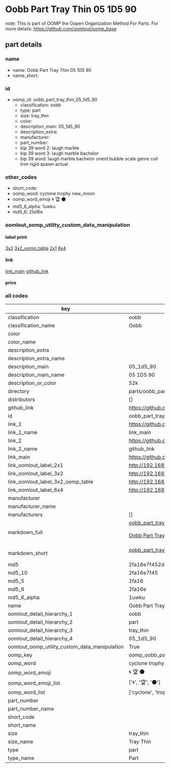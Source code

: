 # Oobb Part Tray Thin 05 1D5 90  

note: This is part of OOMP the Oopen Organization Method For Parts. For more details: https://github.com/oomlout/oomp_base

##  part details





### name
* name: Oobb Part Tray Thin 05 1D5 90
* name_short: 
### id
* oomp_id: oobb_part_tray_thin_05_1d5_90
  * classification: oobb
  * type: part
  * size: tray_thin
  * color: 
  * description_main: 05_1d5_90
  * description_extra: 
  * manufacturer: 
  * part_number: 
  * bip 39 word 2: laugh marble
  * bip 39 word 3: laugh marble bachelor
  * bip 39 word: laugh marble bachelor orient bubble scale genre coil trim rigid spawn actual

### other_codes
* short_code: 
* oomp_word: cyclone trophy new_moon
* oomp_word_emoji :cyclone: :trophy: :new_moon:
* md5_6_alpha: 1uwku
* md5_6: 2fa16e






### oomlout_oomp_utility_custom_data_manipulation
#### label print
[3x2](http://192.168.1.245:1112/?label=oomp%201uwku)
[3x2_oomp_table](http://192.168.1.107:1112/?label=oomp%201uwku)
[2x1](http://192.168.1.242:1112/?label=oomp%201uwku)
[6x4](http://192.168.1.55:1112/?label=oomp%201uwku)    

#### link

[link_main](https://github.com/oomlout/oomlout_oomp_current_version_messy/tree/main/parts/oobb_part_tray_thin_05_1d5_90) [github_link](https://github.com/oomlout/oomlout_oomp_part_src/tree/main/parts/oobb_part_tray_thin_05_1d5_90)                             

#### price







### all codes 
| key | value |  
| --- | --- |  
| classification | oobb |  
| classification_name | Oobb |  
| color |  |  
| color_name |  |  
| description_extra |  |  
| description_extra_name |  |  
| description_main | 05_1d5_90 |  
| description_main_name | 05 1D5 90 |  
| description_or_color | 52k |  
| directory | parts/oobb_part_tray_thin_05_1d5_90 |  
| distributors | [] |  
| github_link | https://github.com/oomlout/oomlout_oomp_part_src/tree/main/parts/oobb_part_tray_thin_05_1d5_90 |  
| id | oobb_part_tray_thin_05_1d5_90 |  
| link_1 | https://github.com/oomlout/oomlout_oomp_current_version_messy/tree/main/parts/oobb_part_tray_thin_05_1d5_90 |  
| link_1_name | link_main |  
| link_2 | https://github.com/oomlout/oomlout_oomp_part_src/tree/main/parts/oobb_part_tray_thin_05_1d5_90 |  
| link_2_name | github_link |  
| link_main | https://github.com/oomlout/oomlout_oomp_current_version_messy/tree/main/parts/oobb_part_tray_thin_05_1d5_90 |  
| link_oomlout_label_2x1 | http://192.168.1.242:1112/?label=oomp%201uwku |  
| link_oomlout_label_3x2 | http://192.168.1.245:1112/?label=oomp%201uwku |  
| link_oomlout_label_3x2_oomp_table | http://192.168.1.107:1112/?label=oomp%201uwku |  
| link_oomlout_label_6x4 | http://192.168.1.55:1112/?label=oomp%201uwku |  
| manufacturer |  |  
| manufacturer_name |  |  
| manufacturers | [] |  
| markdown_full | [oobb_part_tray_thin_05_1d5_90](https://github.com/oomlout/oomlout_oomp_current_version_messy/tree/main/parts/oobb_part_tray_thin_05_1d5_90)<br>[](https://github.com/oomlout/oomlout_oomp_current_version_messy/tree/main/parts/oobb_part_tray_thin_05_1d5_90)<br>[Oobb Part Tray Thin 05 1D5 90](https://github.com/oomlout/oomlout_oomp_current_version_messy/tree/main/parts/oobb_part_tray_thin_05_1d5_90)<br><br> |  
| markdown_short | [oobb_part_tray_thin_05_1d5_90](https://github.com/oomlout/oomlout_oomp_current_version_messy/tree/main/parts/oobb_part_tray_thin_05_1d5_90)<br><br> |  
| md5 | 2fa16e7f452d4c23000ea9c82261ebec |  
| md5_10 | 2fa16e7f45 |  
| md5_5 | 2fa16 |  
| md5_6 | 2fa16e |  
| md5_6_alpha | 1uwku |  
| name | Oobb Part Tray Thin 05 1D5 90 |  
| oomlout_detail_hierarchy_1 | oobb |  
| oomlout_detail_hierarchy_2 | part |  
| oomlout_detail_hierarchy_3 | tray_thin |  
| oomlout_detail_hierarchy_4 | 05_1d5_90 |  
| oomlout_oomp_utility_custom_data_manipulation | True |  
| oomp_key | oomp_oobb_part_tray_thin_05_1d5_90 |  
| oomp_word | cyclone trophy new_moon |  
| oomp_word_emoji | :cyclone: :trophy: :new_moon: |  
| oomp_word_emoji_list | [':cyclone:', ':trophy:', ':new_moon:'] |  
| oomp_word_list | ['cyclone', 'trophy', 'new_moon'] |  
| part_number |  |  
| part_number_name |  |  
| short_code |  |  
| short_name |  |  
| size | tray_thin |  
| size_name | Tray Thin |  
| type | part |  
| type_name | Part |  
